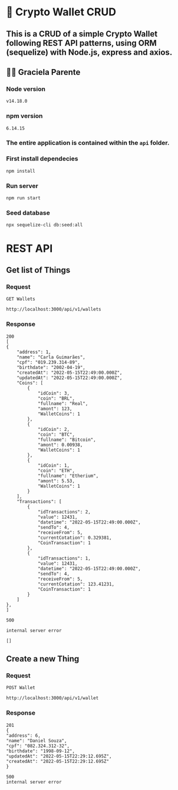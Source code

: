 # 💱 Crypto Wallet CRUD

## This is a CRUD of a simple Crypto Wallet following REST API patterns, using ORM (sequelize) with Node.js, express and axios.

## 👩‍💻 Graciela Parente

### Node version

```
v14.18.0
```

### npm version

```
6.14.15
```

### The entire application is contained within the `api` folder.

### First install dependecies

    npm install

### Run server

    npm run start

### Seed database

    npx sequelize-cli db:seed:all

# REST API

## Get list of Things

### Request

`GET Wallets`

    http://localhost:3000/api/v1/wallets

### Response

    200
    [
    {
        "address": 1,
        "name": "Carla Guimarães",
        "cpf": "019.239.314-89",
        "birthdate": "2002-04-19",
        "createdAt": "2022-05-15T22:49:00.000Z",
        "updatedAt": "2022-05-15T22:49:00.000Z",
        "Coins": [
            {
                "idCoin": 3,
                "coin": "BRL",
                "fullname": "Real",
                "amont": 123,
                "WalletCoins": 1
            },
            {
                "idCoin": 2,
                "coin": "BTC",
                "fullname": "Bitcoin",
                "amont": 0.00938,
                "WalletCoins": 1
            },
            {
                "idCoin": 1,
                "coin": "ETH",
                "fullname": "Etherium",
                "amont": 5.53,
                "WalletCoins": 1
            }
        ],
        "Transactions": [
            {
                "idTransactions": 2,
                "value": 12431,
                "datetime": "2022-05-15T22:49:00.000Z",
                "sendTo": 4,
                "receiveFrom": 5,
                "currentCotation": 0.329381,
                "CoinTransaction": 1
            },
            {
                "idTransactions": 1,
                "value": 12431,
                "datetime": "2022-05-15T22:49:00.000Z",
                "sendTo": 4,
                "receiveFrom": 5,
                "currentCotation": 123.41231,
                "CoinTransaction": 1
            }
        ]
    },
    ]

    500

    internal server error

    []

## Create a new Thing

### Request

`POST Wallet`

    http://localhost:3000/api/v1/wallet

### Response

    201
    {
    "address": 6,
    "name": "Daniel Souza",
    "cpf": "082.324.312-32",
    "birthdate": "1998-09-12",
    "updatedAt": "2022-05-15T22:29:12.695Z",
    "createdAt": "2022-05-15T22:29:12.695Z"
    }

    500
    internal server error
